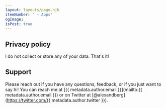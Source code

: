 ```yaml
---
layout: layouts/page.njk
itemNumber: " — Apps"
ogImage:
isPost: true
---
```


## Privacy policy

I do not collect or store any of your data. That's it!

## Support

Please reach out if you have any questions, feedback, or if you just want to say hi! You can reach me at [{{ metadata.author.email }}](mailto:{{ metadata.author.email }}) or on Twitter at [@alexandberg](https://twitter.com/{{ metadata.author.twitter }}).
